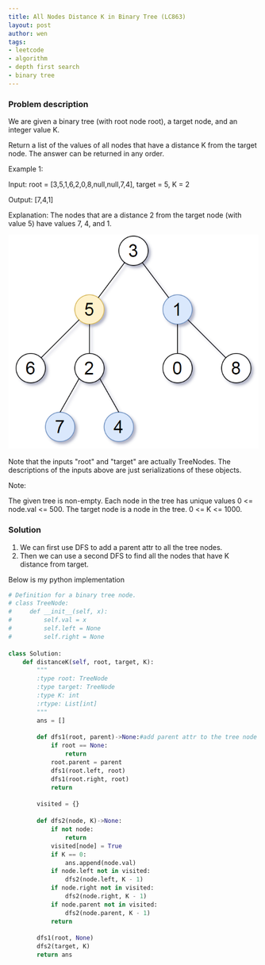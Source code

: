 ```yaml
---
title: All Nodes Distance K in Binary Tree (LC863)
layout: post
author: wen
tags:
- leetcode
- algorithm
- depth first search
- binary tree
---
```


### Problem description
We are given a binary tree (with root node root), a target node, and an integer value K.

Return a list of the values of all nodes that have a distance K from the target node.  The answer can be returned in any order.

 

Example 1:

Input: root = [3,5,1,6,2,0,8,null,null,7,4], target = 5, K = 2

Output: [7,4,1]

Explanation: 
The nodes that are a distance 2 from the target node (with value 5)
have values 7, 4, and 1.

![alt sketch 0](/assets/img/sketch0.png)

Note that the inputs "root" and "target" are actually TreeNodes.
The descriptions of the inputs above are just serializations of these objects.
 

Note:

The given tree is non-empty.
Each node in the tree has unique values 0 <= node.val <= 500.
The target node is a node in the tree.
0 <= K <= 1000.


### Solution
1. We can first use DFS to add a parent attr to all the tree nodes.
2. Then we can use a second DFS to find all the nodes that have K distance from target.

Below is my python implementation

```python
# Definition for a binary tree node.
# class TreeNode:
#     def __init__(self, x):
#         self.val = x
#         self.left = None
#         self.right = None

class Solution:
    def distanceK(self, root, target, K):
        """
        :type root: TreeNode
        :type target: TreeNode
        :type K: int
        :rtype: List[int]
        """
        ans = []
        
        def dfs1(root, parent)->None:#add parent attr to the tree node
            if root == None:
                return
            root.parent = parent
            dfs1(root.left, root)
            dfs1(root.right, root)
            return
        
        visited = {}
        
        def dfs2(node, K)->None:
            if not node:
                return
            visited[node] = True
            if K == 0:
                ans.append(node.val)
            if node.left not in visited:
                dfs2(node.left, K - 1)
            if node.right not in visited:
                dfs2(node.right, K - 1)
            if node.parent not in visited:
                dfs2(node.parent, K - 1)
            return
        
        dfs1(root, None)
        dfs2(target, K)
        return ans
				
```